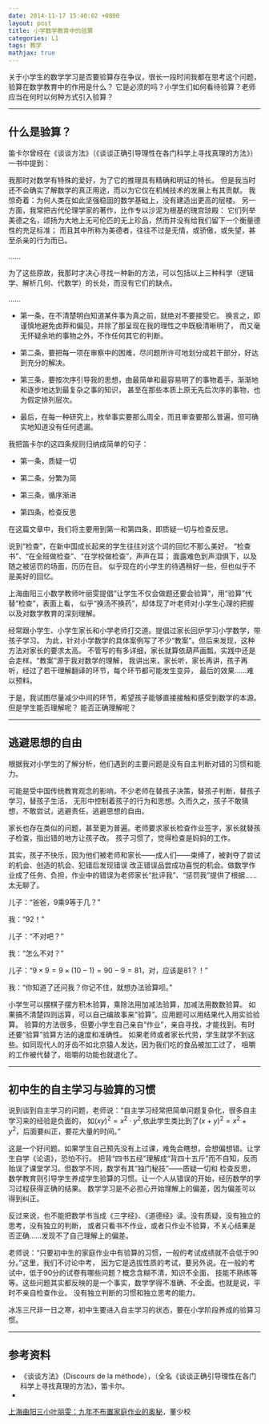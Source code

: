 ```yaml
---
date: 2014-11-17 15:40:02 +0800
layout: post
title: 小学数学教育中的验算
categories: L1
tags: 教学
mathjax: true
---
```


关于小学生的数学学习是否要验算存在争议，很长一段时间我都在思考这个问题，验算在数学教育中的作用是什么？
它是必须的吗？小学生们如何看待验算？老师应当在何时以何种方式引入验算？

---

## 什么是验算？

笛卡尔曾经在《谈谈方法》（《谈谈正确引导理性在各门科学上寻找真理的方法》）一书中提到：

我那时对数学有特殊的爱好，为了它的推理具有精确和明证的特长。
但是我当时还不会确实了解数学的真正用途，而以为它仅在机械技术的发展上有其贡献。
我惊奇着：为何人类在如此坚强稳固的数学基础上，没有建造出更高的层楼。
另一方面，我常把古代伦理学家的著作，比作专以沙泥为根基的瑰宫琼殿：
它们列举美德之名，颂扬为大地上无可伦匹的无上珍品，然而并没有给我们留下一个衡量德性的充足标准；
而且其中所称为美德者，往往不过是无情，或骄傲，或失望，甚至杀亲的行为而已。

……

为了这些原故，我那时才决心寻找一种新的方法，可以包括以上三种科学（逻辑学、解析几何、代数学）的长处，而没有它们的缺点。

……

*  第一条，在不清楚明白知道某件事为真之前，就绝对不要接受它。
   换言之，即谨慎地避免卤莽和偏见，并除了那呈现在我的理性之中既极清晰明了，
   而又毫无怀疑余地的事物之外，不作任何其它的判断。

*  第二条，要把每一项在审察中的困难，尽问题所许可地划分成若干部分，好达到充分的解决。

*  第三条，要按次序引导我的思想，由最简单和最容易明了的事物着手，渐渐地和逐步地达到最复杂之事的知识，
   甚至在那些本质上原无先后次序的事物，也为假定排列层次。
   
*  最后，在每一种研究上，枚举事实要那么周全，而且审查要那么普遍，但可确实地知道没有任何遗漏。

我把笛卡尔的这四条规则归纳成简单的句子：

*  第一条，质疑一切

*  第二条，分繁为简

*  第三条，循序渐进

*  第四条，检查反思

在这篇文章中，我们将主要用到第一和第四条，即质疑一切与检查反思。

说到“检查”，在新中国成长起来的学生往往对这个词的回忆不那么美好。
“检查书”、“在全班做检查”、“在学校做检查”，声声在耳；
面露难色到声泪俱下，以及随之被惩罚的场面，历历在目。
似乎现在的小学生的待遇稍好一些，但也似乎不是美好的回忆。

上海曲阳三小数学教师叶丽雯提倡“让学生不仅会做题还要会验算”，用“验算”代替“检查”，表面上看，
似乎“换汤不换药”，却体现了叶老师对小学生心理的把握以及对数学教育的深刻理解。

经常跟小学生、小学生家长和小学老师打交道。提倡过家长回炉学习小学数学，带孩子学习。
为此，针对小学数学的具体案例写了不少“教案”。但后来发现，这种方法对家长的要求太高。
不管写的有多详细，家长就算依葫芦画瓢，实践中还是会走样。“教案”源于我对数学的理解，
我讲出来，家长听，家长再讲，孩子再听，经过了若干理解翻译的环节，每个环节都可能发生变异，
最后的效果……难以预料。

于是，我试图尽量减少中间的环节，希望孩子能够直接接触和感受到数学的本源。但是学生能否理解呢？
能否正确理解呢？

---

## 逃避思想的自由

根据我对小学生的了解分析，他们遇到的主要问题是没有自主判断对错的习惯和能力。

可能是受中国传统教育观念的影响，不少老师在替孩子决策，替孩子判断，替孩子学习，替孩子生活，
无形中控制着孩子的行为和思想。久而久之，孩子不敢猜想，不敢尝试，逃避责任，逃避思想的自由。

家长也存在类似的问题，甚至更为普遍。老师要求家长检查作业签字，家长就替孩子检查，指出错的地方让孩子改。
孩子习惯了，觉得检查是妈妈的工作。

其实，孩子不快乐，因为他们被老师和家长——成人们——束缚了，被剥夺了尝试的机会、创造的机会、犯错后发现错误
改正错误品尝成功喜悦的机会。做数学作业成了任务、负担，作业中的错误为老师家长“批评我”、“惩罚我”提供了根据……
太无聊了。

儿子：“爸爸，9乘9等于几？”

我：“92！”

儿子：“不对吧？”

我：“怎么不对？”

儿子：“$9\times 9=9 \times (10-1)=90-9=81$，对，应该是81？！”

我：“你知道了还问我？你记不住，就想办法验算呗。”

小学生可以摆棋子摆方积木验算，乘除法用加减法验算，加减法用数数验算。
如果搞不清楚四则运算，可以自己编故事来“验算”。应用题可以用结果代入用实验验算。
验算的方法很多，但要小学生自己亲自“作业”，亲自寻找，才能找到。有时还要“验算”验算方法的速度和准确性。
如果老师或者家长代劳，学生就学不到这些。如同现代人的牙齿不如北京猿人发达，因为我们吃的食品被加工过了，
咀嚼的工作被代替了，咀嚼的功能也就退化了。

---

## 初中生的自主学习与验算的习惯

说到谈到自主学习的问题，老师说：“自主学习经常把简单问题复杂化，很多自主学习来的经验是负面的，
如$(xy)^2=x^2\cdot y^2$,依此学生类比到了$(x+y)^2=x^2+y^2$，后面要纠正，要花大量的时间。”

这是一个好问题。如果学生自己预先没有上过课，难免会瞎想，会想偏想错。让学生自学《论语》，恐怕不行。
把背“四书五经”理解成“背四十五斤”而不自知，反而贻误了课堂学习。但数学不同，数学有其“独门秘技”——质疑一切和
检查反思，数学教育则引导学生养成学生验算的习惯。让一个人从错误的开始，经历数学的学习过程获得正确的结果。
数学学习是不必担心开始理解上的偏差，因为偏差可以得到纠正。

反过来说，也不能把数学书当成《三字经》、《道德经》读。没有质疑，没有独立的思考，没有独立的判断，
或者只看书不作业，或者只作业不验算，不关心结果是否正确……发现不了自己理解上的偏差。

老师说：“只要初中生的家庭作业中有验算的习惯，一般的考试成绩就不会低于90分。”这里，我们不讨论中考，
因为它是选拔性质的考试，要另外说。在一般的考试中，低于90分的试卷有哪些问题？概念含糊不清，知识不全面，
技能不熟练等等。这些问题其实都反映的是一个事实，数学学得不准确、不全面。也就是说，平时不亲自检查作业。
没有独立判断的习惯和独立思考的能力。

冰冻三尺非一日之寒，初中生要进入自主学习的状态，要在小学阶段养成的验算习惯。

---

## 参考资料
*  《谈谈方法》（Discours de la méthode），（全名《谈谈正确引导理性在各门科学上寻找真理的方法》，笛卡尔。
*  
[上海曲阳三小叶丽雯：九年不布置家庭作业的奥秘](http://www.jyb.cn/basc/xw/201405/t20140519_582169.html)，董少校
